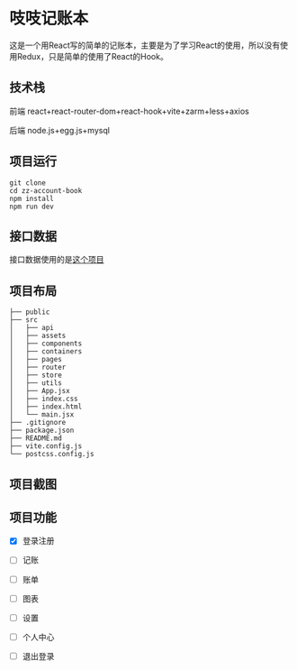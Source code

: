 # 吱吱记账本
这是一个用React写的简单的记账本，主要是为了学习React的使用，所以没有使用Redux，只是简单的使用了React的Hook。

## 技术栈
前端 react+react-router-dom+react-hook+vite+zarm+less+axios

后端 node.js+egg.js+mysql

## 项目运行
```
git clone 
cd zz-account-book
npm install
npm run dev
```
## 接口数据
接口数据使用的是[这个项目]()

## 项目布局
```
├── public
├── src
│   ├── api
│   ├── assets
│   ├── components
│   ├── containers
│   ├── pages
│   ├── router
│   ├── store
│   ├── utils
│   ├── App.jsx
│   ├── index.css
│   ├── index.html
│   └── main.jsx
├── .gitignore
├── package.json
├── README.md
├── vite.config.js
└── postcss.config.js
```


## 项目截图

## 项目功能
- [x] 登录注册
- [ ] 记账
- [ ] 账单
- [ ] 图表
- [ ] 设置
- [ ] 个人中心
- [ ] 退出登录





